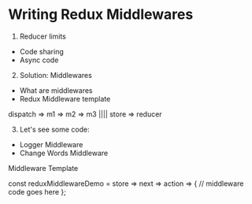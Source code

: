 # Writing Redux Middlewares

1. Reducer limits
  - Code sharing
  - Async code

2. Solution: Middlewares
  - What are middlewares
  - Redux Middleware template


dispatch => m1 => m2 => m3 |||| store => reducer

3. Let's see some code:
  - Logger Middleware
  - Change Words Middleware
















Middleware Template

const reduxMiddlewareDemo = store => next => action => {
    // middleware code goes here
};













